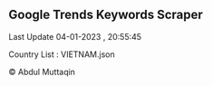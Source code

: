 

## Google Trends Keywords Scraper 
 
Last Update 04-01-2023 , 20:55:45

Country List :
VIETNAM.json



© Abdul Muttaqin 
